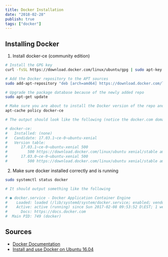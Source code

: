 ```yaml
---
title: Docker Installation
date: "2018-02-28"
publish: true
tags: ["docker"]
---
```


## Installing Docker

1. Install docker-ce (community edition)

```bash
# Install the GPG key
curl -fsSL https://download.docker.com/linux/ubuntu/gpg | sudo apt-key add -

# Add the Docker repository to the APT sources
sudo add-apt-repository "deb [arch=amd64] https://download.docker.com/linux/ubuntu $(lsb_release -cs) stable"

# Upgrade the package database because of the newly added repo
sudo apt-get update

# Make sure you are about to install the Docker version of the repo and not Ubuntu's version
apt-cache policy docker-ce

# The output should look like the following (notice the docker.com domain)

# docker-ce:
#   Installed: (none)
#   Candidate: 17.03.1~ce-0~ubuntu-xenial
#   Version table:
#      17.03.1~ce-0~ubuntu-xenial 500
#         500 https://download.docker.com/linux/ubuntu xenial/stable amd64 Packages
#      17.03.0~ce-0~ubuntu-xenial 500
#         500 https://download.docker.com/linux/ubuntu xenial/stable amd64 Packages
```

2. Make sure docker installed correctly and is running

```bash
sudo systemctl status docker

# It should output something like the following

# ● docker.service - Docker Application Container Engine
#    Loaded: loaded (/lib/systemd/system/docker.service; enabled; vendor preset: enabled)
#    Active: active (running) since Sun 2017-02-08 09:53:52 D\EST; 1 weeks 3 days ago
#      Docs: https://docs.docker.com
#  Main PID: 749 (docker)
```

## Sources

- [Docker Documentation](https://docs.docker.com/)
- [Install and use Docker on Ubuntu 16.04](https://www.digitalocean.com/community/tutorials/how-to-install-and-use-docker-on-ubuntu-16-04)